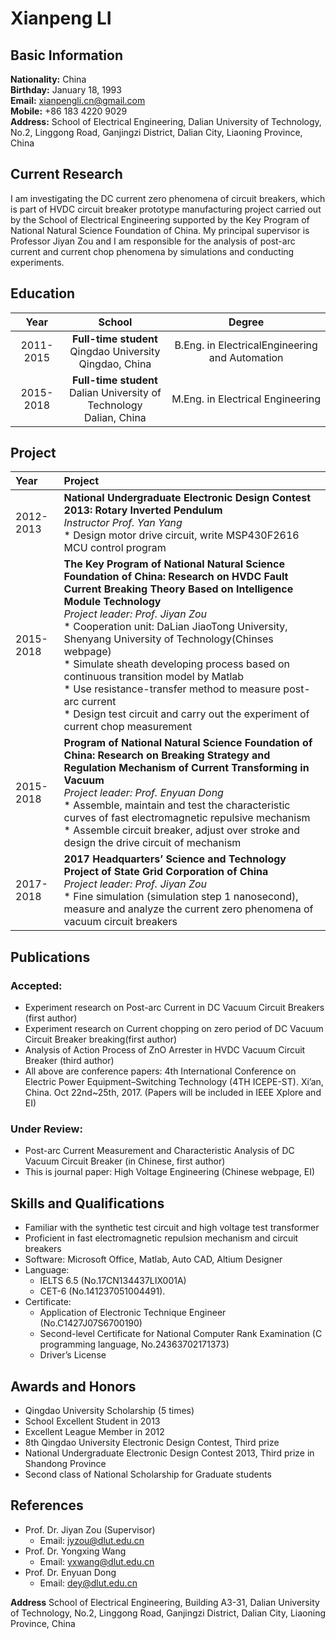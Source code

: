 # Xianpeng LI
## Basic Information
 **Nationality:** China<br>
 **Birthday:** January 18, 1993<br>
 **Email:** xianpengli.cn@gmail.com<br>
 **Mobile:** +86 183 4220 9029<br>
 **Address:** School of Electrical Engineering, Dalian University of Technology, No.2, Linggong Road, Ganjingzi District, Dalian City, Liaoning Province, China
## Current Research
I am investigating the DC current zero phenomena of circuit breakers, which is part of HVDC circuit breaker prototype manufacturing project carried out by the School of Electrical Engineering supported by the Key Program of National Natural Science Foundation of China.
My principal supervisor is Professor Jiyan Zou and I am responsible for the analysis of post-arc current and current chop phenomena by simulations and conducting experiments.
## Education 
| Year  | School |  Degree |
| :--------: | :---------:  | :----: |
| 2011-2015 | **Full-time student**<br>Qingdao University<br>Qingdao, China | B.Eng. in ElectricalEngineering and Automation |
| 2015-2018 | **Full-time student**<br>Dalian University of Technology<br>Dalian, China | M.Eng. in Electrical Engineering |
## Project
| Year   | Project  |
| :--------| :---------|
| 2012-2013 | **National Undergraduate Electronic Design Contest 2013: Rotary Inverted Pendulum**<br>*Instructor Prof. Yan Yang*<br> * Design motor drive circuit, write MSP430F2616 MCU control program |
| 2015-2018 | **The Key Program of National Natural Science Foundation of China: Research on HVDC Fault Current Breaking Theory Based on Intelligence Module Technology**<br>*Project leader: Prof. Jiyan Zou*<br> * Cooperation unit: DaLian JiaoTong University, Shenyang University of Technology(Chinses webpage)<br> * Simulate sheath developing process based on continuous transition model by Matlab<br> * Use resistance-transfer method to measure post-arc current<br> * Design test circuit and carry out the experiment of current chop measurement |
| 2015-2018 | **Program of National Natural Science Foundation of China: Research on Breaking Strategy and Regulation Mechanism of Current Transforming in Vacuum**<br>*Project leader: Prof. Enyuan Dong*<br> * Assemble, maintain and test the characteristic curves of fast electromagnetic repulsive mechanism<br> * Assemble circuit breaker, adjust over stroke and design the drive circuit of mechanism |
| 2017-2018 | **2017 Headquarters’ Science and Technology Project of State Grid Corporation of China**<br>*Project leader: Prof. Jiyan Zou*<br> * Fine simulation (simulation step 1 nanosecond), measure and analyze the current zero phenomena of vacuum circuit breakers |
## Publications
### Accepted:
 * Experiment research on Post-arc Current in DC Vacuum Circuit Breakers (first author)
 * Experiment research on Current chopping on zero period of DC Vacuum Circuit Breaker breaking(first author)
 * Analysis of Action Process of ZnO Arrester in HVDC Vacuum Circuit Breaker (third author)
 * All above are conference papers: 4th International Conference on Electric Power Equipment–Switching Technology (4TH ICEPE-ST). Xi’an, China. Oct 22nd~25th, 2017. (Papers will be included in IEEE Xplore and EI)

### Under Review:
 * Post-arc Current Measurement and Characteristic Analysis of DC Vacuum Circuit Breaker (in Chinese, first author)
 * This is journal paper: High Voltage Engineering (Chinese webpage, EI)

## Skills and Qualifications
 * Familiar with the synthetic test circuit and high voltage test transformer
 * Proficient in fast electromagnetic repulsion mechanism and circuit breakers
 * Software: Microsoft Office, Matlab, Auto CAD, Altium Designer
 * Language:
     * IELTS 6.5 (No.17CN134437LIX001A)
     * CET-6 (No.141237051004491).
 * Certificate:
     * Application of Electronic Technique Engineer (No.C1427J07S6700190)
     * Second-level Certificate for National Computer Rank Examination (C programming language, No.24363702171373)
     * Driver’s License

## Awards and Honors
 * Qingdao University Scholarship (5 times)
 * School Excellent Student in 2013
 * Excellent League Member in 2012
 * 8th Qingdao University Electronic Design Contest, Third prize
 * National Undergraduate Electronic Design Contest 2013, Third prize in Shandong Province
 * Second class of National Scholarship for Graduate students

## References
 * Prof. Dr. Jiyan Zou (Supervisor)
     * Email: jyzou@dlut.edu.cn
 * Prof. Dr. Yongxing Wang
     * Email: yxwang@dlut.edu.cn
 * Prof. Dr. Enyuan Dong
     * Email: dey@dlut.edu.cn

**Address**
School of Electrical Engineering, Building A3-31, Dalian University of Technology, No.2, Linggong Road, Ganjingzi District, Dalian City, Liaoning Province, China







